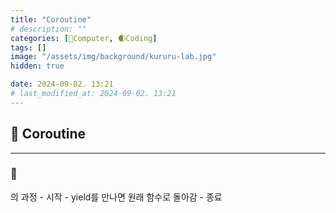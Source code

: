 ```yaml
---
title: "Coroutine"
# description: ""
categories: [💫Computer, 🌒Coding]
tags: []
image: "/assets/img/background/kururu-lab.jpg"
hidden: true

date: 2024-09-02. 13:21
# last_modified_at: 2024-09-02. 13:21
---
```


## 💫 Coroutine

---

### 🫧

의 과정
    - 시작
    - yield를 만나면 원래 함수로 돌아감
    - 종료
